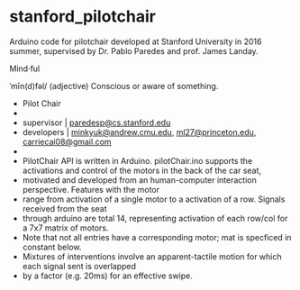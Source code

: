 # stanford_pilotchair
Arduino code for pilotchair developed at Stanford University in 2016 summer, supervised by Dr. Pablo Paredes and prof. James Landay.

Mind·ful

ˈmīn(d)fəl/ (adjective)
Conscious or aware of something.

 * Pilot Chair
 * 
 * supervisor | paredesp@cs.stanford.edu 
 * developers | minkyuk@andrew.cmu.edu, ml27@princeton.edu, carriecai08@gmail.com
 *         
 * PilotChair API is written in Arduino. pilotChair.ino supports the activations and control of the motors in the back of the car seat,
 * motivated and developed from an human-computer interaction perspective. Features with the motor
 * range from activation of a single motor to a activation of a row. Signals received from the seat
 * through arduino are total 14, representing activation of each row/col for a 7x7 matrix of motors.
 * Note that not all entries have a corresponding motor; mat is specficed in constant below.
 * Mixtures of interventions involve an apparent-tactile motion for which each signal sent is overlapped
 * by a factor (e.g. 20ms) for an effective swipe.





 
